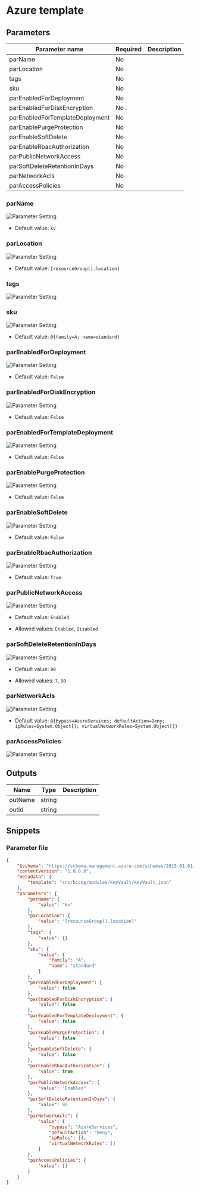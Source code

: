 # Azure template

## Parameters

Parameter name | Required | Description
-------------- | -------- | -----------
parName        | No       |
parLocation    | No       |
tags           | No       |
sku            | No       |
parEnabledForDeployment | No       |
parEnabledForDiskEncryption | No       |
parEnabledForTemplateDeployment | No       |
parEnablePurgeProtection | No       |
parEnableSoftDelete | No       |
parEnableRbacAuthorization | No       |
parPublicNetworkAccess | No       |
parSoftDeleteRetentionInDays | No       |
parNetworkAcls | No       |
parAccessPolicies | No       |

### parName

![Parameter Setting](https://img.shields.io/badge/parameter-optional-green?style=flat-square)



- Default value: `kv`

### parLocation

![Parameter Setting](https://img.shields.io/badge/parameter-optional-green?style=flat-square)



- Default value: `[resourceGroup().location]`

### tags

![Parameter Setting](https://img.shields.io/badge/parameter-optional-green?style=flat-square)



### sku

![Parameter Setting](https://img.shields.io/badge/parameter-optional-green?style=flat-square)



- Default value: `@{family=A; name=standard}`

### parEnabledForDeployment

![Parameter Setting](https://img.shields.io/badge/parameter-optional-green?style=flat-square)



- Default value: `False`

### parEnabledForDiskEncryption

![Parameter Setting](https://img.shields.io/badge/parameter-optional-green?style=flat-square)



- Default value: `False`

### parEnabledForTemplateDeployment

![Parameter Setting](https://img.shields.io/badge/parameter-optional-green?style=flat-square)



- Default value: `False`

### parEnablePurgeProtection

![Parameter Setting](https://img.shields.io/badge/parameter-optional-green?style=flat-square)



- Default value: `False`

### parEnableSoftDelete

![Parameter Setting](https://img.shields.io/badge/parameter-optional-green?style=flat-square)



- Default value: `False`

### parEnableRbacAuthorization

![Parameter Setting](https://img.shields.io/badge/parameter-optional-green?style=flat-square)



- Default value: `True`

### parPublicNetworkAccess

![Parameter Setting](https://img.shields.io/badge/parameter-optional-green?style=flat-square)



- Default value: `Enabled`

- Allowed values: `Enabled`, `Disabled`

### parSoftDeleteRetentionInDays

![Parameter Setting](https://img.shields.io/badge/parameter-optional-green?style=flat-square)



- Default value: `90`

- Allowed values: `7`, `90`

### parNetworkAcls

![Parameter Setting](https://img.shields.io/badge/parameter-optional-green?style=flat-square)



- Default value: `@{bypass=AzureServices; defaultAction=Deny; ipRules=System.Object[]; virtualNetworkRules=System.Object[]}`

### parAccessPolicies

![Parameter Setting](https://img.shields.io/badge/parameter-optional-green?style=flat-square)



## Outputs

Name | Type | Description
---- | ---- | -----------
outName | string |
outId | string |

## Snippets

### Parameter file

```json
{
    "$schema": "https://schema.management.azure.com/schemas/2015-01-01/deploymentParameters.json#",
    "contentVersion": "1.0.0.0",
    "metadata": {
        "template": "src/bicep/modules/keyVault/keyVault.json"
    },
    "parameters": {
        "parName": {
            "value": "kv"
        },
        "parLocation": {
            "value": "[resourceGroup().location]"
        },
        "tags": {
            "value": {}
        },
        "sku": {
            "value": {
                "family": "A",
                "name": "standard"
            }
        },
        "parEnabledForDeployment": {
            "value": false
        },
        "parEnabledForDiskEncryption": {
            "value": false
        },
        "parEnabledForTemplateDeployment": {
            "value": false
        },
        "parEnablePurgeProtection": {
            "value": false
        },
        "parEnableSoftDelete": {
            "value": false
        },
        "parEnableRbacAuthorization": {
            "value": true
        },
        "parPublicNetworkAccess": {
            "value": "Enabled"
        },
        "parSoftDeleteRetentionInDays": {
            "value": 90
        },
        "parNetworkAcls": {
            "value": {
                "bypass": "AzureServices",
                "defaultAction": "Deny",
                "ipRules": [],
                "virtualNetworkRules": []
            }
        },
        "parAccessPolicies": {
            "value": []
        }
    }
}
```
